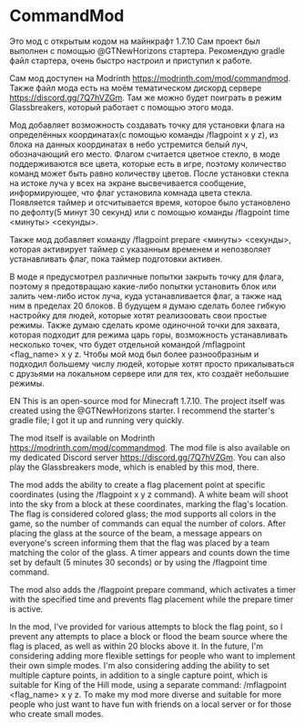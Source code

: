 # CommandMod
Это мод с открытым кодом на майнкрафт 1.7.10
Сам проект был выполнен с помощью @GTNewHorizons стартера.
Рекомендую gradle файл стартера, очень быстро настроил и приступил к работе.

Сам мод доступен на Modrinth https://modrinth.com/mod/commandmod. Также файл мода есть на моём тематическом дискорд сервере https://discord.gg/7Q7hVZGm.
Там же можно будет поиграть в режим Glassbreakers, который работает с помощью этого мода.

Мод добавляет возможность создавать точку для установки флага на определённых координатах(с помощью команды /flagpoint x y z), из блока на данных координатах в небо устремится белый луч, обозначающий его место. Флагом считается цветное стекло, в моде поддерживаются все цвета, которые есть в игре, поэтому количество команд может быть равно количеству цветов. После установки стекла на истоке луча у всех на экране высвечивается сообщение, информирующее, что флаг установила комнада цвета стекла. Появляется таймер и отсчитывается время, которое было установлено по дефолту(5 минут 30 секунд) или с помощью команды /flagpoint time <минуты> <секунды>. 

Также мод добавляет команду /flagpoint prepare <минуты> <секунды>, которая активирует таймер с указанным временем и непозволяет устанавливать флаг, пока таймер подготовки активен.

В моде я предусмотрел различные попытки закрыть точку для флага, поэтому я предотвращаю какие-либо попытки установить блок или залить чем-либо исток луча, куда устанавливается флаг, а также над ним в пределах 20 блоков. 
В будущем я думаю сделать более гибкую настройку для людей, которые хотят реализоовать свои простые режимы. Также думаю сделать кроме одиночной точки для захвата, которая подходит для режима царь горы, возможность устанавливать несколько точек, что будет отдельной командой /mflagpoint <flag_name> x y z. Чтобы мой мод был более разнообразным и подходил большему числу людей, которые хотят просто прикалываться с друзьями на локальном сервере или для тех, кто создаёт небольшие режимы.

EN
This is an open-source mod for Minecraft 1.7.10. The project itself was created using the @GTNewHorizons starter. I recommend the starter's gradle file; I got it up and running very quickly.

The mod itself is available on Modrinth https://modrinth.com/mod/commandmod. The mod file is also available on my dedicated Discord server https://discord.gg/7Q7hVZGm. You can also play the Glassbreakers mode, which is enabled by this mod, there.

The mod adds the ability to create a flag placement point at specific coordinates (using the /flagpoint x y z command). A white beam will shoot into the sky from a block at these coordinates, marking the flag's location. The flag is considered colored glass; the mod supports all colors in the game, so the number of commands can equal the number of colors. After placing the glass at the source of the beam, a message appears on everyone's screen informing them that the flag was placed by a team matching the color of the glass. A timer appears and counts down the time set by default (5 minutes 30 seconds) or by using the /flagpoint time <minutes> <seconds> command.

The mod also adds the /flagpoint prepare <minutes> <seconds> command, which activates a timer with the specified time and prevents flag placement while the prepare timer is active.

In the mod, I've provided for various attempts to block the flag point, so I prevent any attempts to place a block or flood the beam source where the flag is placed, as well as within 20 blocks above it. In the future, I'm considering adding more flexible settings for people who want to implement their own simple modes. I'm also considering adding the ability to set multiple capture points, in addition to a single capture point, which is suitable for King of the Hill mode, using a separate command: /mflagpoint <flag_name> x y z. To make my mod more diverse and suitable for more people who just want to have fun with friends on a local server or for those who create small modes.
